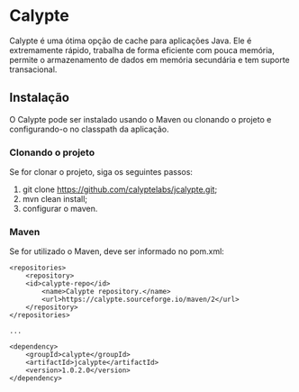 # Calypte

Calypte é uma ótima opção de cache para aplicações Java. Ele é extremamente rápido, trabalha de forma eficiente com pouca memória, permite o armazenamento de dados em memória secundária e tem suporte transacional.

## Instalação

O Calypte pode ser instalado usando o Maven ou clonando o projeto e configurando-o no classpath da aplicação.

### Clonando o projeto

Se for clonar o projeto, siga os seguintes passos:

1. git clone https://github.com/calyptelabs/jcalypte.git;
2. mvn clean install;
3. configurar o maven.

### Maven

Se for utilizado o Maven, deve ser informado no pom.xml:

```
<repositories>
	<repository>
	<id>calypte-repo</id>
		<name>Calypte repository.</name>
		<url>https://calypte.sourceforge.io/maven/2</url>
	</repository>
</repositories>

...

<dependency>
    <groupId>calypte</groupId>
    <artifactId>jcalypte</artifactId>
    <version>1.0.2.0</version>
</dependency>
```
